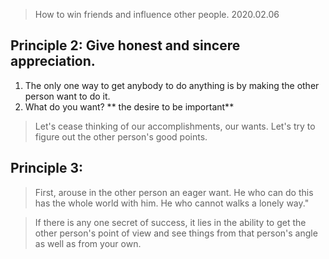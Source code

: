 >How to win friends and influence other people.
> 2020.02.06

## Principle 2: Give honest and sincere appreciation.
1. The only one way to get anybody to do anything is by making the other person want to do it.
2. What do you want? ** the desire to be important**
> Let's cease thinking of our accomplishments, our wants. Let's try to figure out the other person's good points.


## Principle 3: 

>First, arouse in the other person an eager want. He who can do this has the whole world with him. He who cannot walks a lonely way."

> If there is any one secret of success, it lies in the ability to get the other person's point of view and see things from that person's angle as well as from your own.
<!--stackedit_data:
eyJoaXN0b3J5IjpbLTEzMjE0NTUzMTgsLTIwNjM4NDMxNjMsLT
E4NDI5Njc4NTUsMTI1ODY4NTA4M119
-->